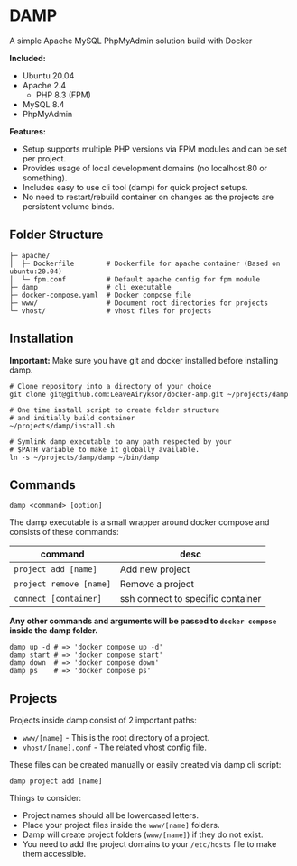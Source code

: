 # DAMP

A simple Apache MySQL PhpMyAdmin solution build with Docker

**Included:**

- Ubuntu 20.04
- Apache 2.4
  - PHP 8.3 (FPM)
- MySQL 8.4
- PhpMyAdmin

**Features:**

- Setup supports multiple PHP versions via FPM modules and can be set per project.
- Provides usage of local development domains (no localhost:80 or something).
- Includes easy to use cli tool (damp) for quick project setups.
- No need to restart/rebuild container on changes as the projects are persistent volume binds.

## Folder Structure

```
├─ apache/
│  ├─ Dockerfile        # Dockerfile for apache container (Based on ubuntu:20.04)
│  └─ fpm.conf          # Default apache config for fpm module
├─ damp                 # cli executable
├─ docker-compose.yaml  # Docker compose file
├─ www/                 # Document root directories for projects
└─ vhost/               # vhost files for projects
```

## Installation

**Important:** Make sure you have git and docker installed before installing damp.

```shell
# Clone repository into a directory of your choice
git clone git@github.com:LeaveAirykson/docker-amp.git ~/projects/damp

# One time install script to create folder structure
# and initially build container
~/projects/damp/install.sh

# Symlink damp executable to any path respected by your
# $PATH variable to make it globally available.
ln -s ~/projects/damp/damp ~/bin/damp
```

## Commands

```
damp <command> [option]
```

The damp executable is a small wrapper around docker compose and consists of these commands:

| command                 | desc                              |
| ----------------------- | --------------------------------- |
| `project add [name]`    | Add new project                   |
| `project remove [name]` | Remove a project                  |
| `connect [container]`   | ssh connect to specific container |

**Any other commands and arguments will be passed to `docker compose` inside the damp folder.**

```shell
damp up -d # => 'docker compose up -d'
damp start # => 'docker compose start'
damp down  # => 'docker compose down'
damp ps    # => 'docker compose ps'
```

## Projects

Projects inside damp consist of 2 important paths:

- `www/[name]` - This is the root directory of a project.
- `vhost/[name].conf` - The related vhost config file.

These files can be created manually or easily created via damp cli script:

```shell
damp project add [name]
```

Things to consider:

- Project names should all be lowercased letters.
- Place your project files inside the `www/[name]` folders.
- Damp will create project folders (`www/[name]`) if they do not exist.
- You need to add the project domains to your `/etc/hosts` file to make them accessible.
